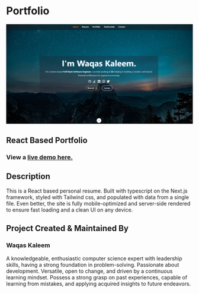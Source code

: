 # Portfolio

![ReactJS Resume Website Template](resume-screenshot.jpg?raw=true 'ReactJS Resume Website Template')



## React Based Portfolio

</div>

### View a [live demo here.](https://waqaskaleem007.github.io/Waqas-portfolio/)

## Description

This is a React based personal resume. Built with typescript on the Next.js framework, styled with Tailwind css, and populated with data from a single file. Even better, the site is fully mobile-optimized and server-side rendered to ensure fast loading and a clean UI on any device.

## Project Created & Maintained By

### Waqas Kaleem

A knowledgeable, enthusiastic computer science expert with leadership skills, having a strong foundation in problem-solving. Passionate about development. Versatile, open to change, and driven by a continuous learning mindset. Possess a strong grasp on past experiences, capable of learning from mistakes, and applying acquired insights to future endeavors.
